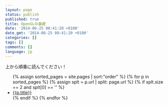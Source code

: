 ```yaml
---
layout: page
status: publish
published: true
title: OpenGLの基礎
date: '2014-06-25 08:41:20 +0100'
date_gmt: '2014-06-25 08:41:20 +0100'
categories: []
tags: []
comments: []
language: jp
---
```

<p>上から順番に読んでください！</p>
<ul class="tuto">
{% assign sorted_pages = site.pages | sort:"order" %}
{% for p in sorted_pages %}
  {% assign splt = p.url | split: page.url %}
  {% if splt.size == 2 and splt[0] == '' %}
    <li>
      <a class="page-link" href="{{p.url | prepend: site.baseurl}}">{{p.title}}</a>
    </li>
  {% endif %}
{% endfor %}
</ul>
